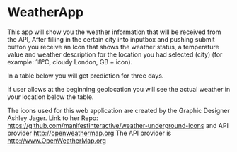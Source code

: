 # WeatherApp

This app will show you the weather information that will be received from the API,
After filling in the certain city into inputbox and pushing submit button 
you  receive an Icon that shows the weather status, a temperature value and weather description for the location you had selected (city) 
(for example:  18°C, cloudy  London, GB + icon).

In a table below you will get prediction for three days.

If user allows at the beginning  geolocation you will see the actual weather in your location below the table.


The icons  used for this web application are created by the Graphic Designer Ashley Jager. Link to her Repo: https://github.com/manifestinteractive/weather-underground-icons
and API provider http://openweathermap.org
The API provider is http://www.OpenWeatherMap.org

